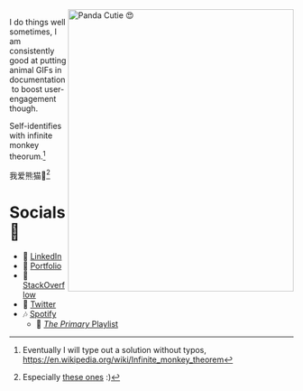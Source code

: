 <img align="right" src="https://raw.githubusercontent.com/c1m50c/c1m50c/main/panda.gif" width="400" height="500" alt="Panda Cutie 😍">

I do things well sometimes, I am consistently good at putting animal GIFs in documentation&nbsp;to boost user-engagement though.

Self-identifies with infinite monkey theorum.[^1]

我爱熊猫💖[^2]

# **Socials 🤳**

- 💼 [LinkedIn](https://www.linkedin.com/in/pere-wells/)
- 📁 [Portfolio](https://c1m50c.github.io/portfolio)
- 🥞 [StackOverflow](https://stackoverflow.com/users/17452730/c1m50c)
- 🐤 [Twitter](https://twitter.com/c1m50c)
- 🎶 [Spotify](https://open.spotify.com/user/cimsoc?si=b515e89e35bd4bed)
    - 📌 [_The Primary_ Playlist](https://open.spotify.com/playlist/3k67qmXwh5OTP18e8BdtPI?si=bce6c430c8b64d14)

[^1]: Eventually I will type out a solution without typos, https://en.wikipedia.org/wiki/Infinite_monkey_theorem
[^2]: Especially [these ones](https://en.wikipedia.org/wiki/Qinling_panda) :)
